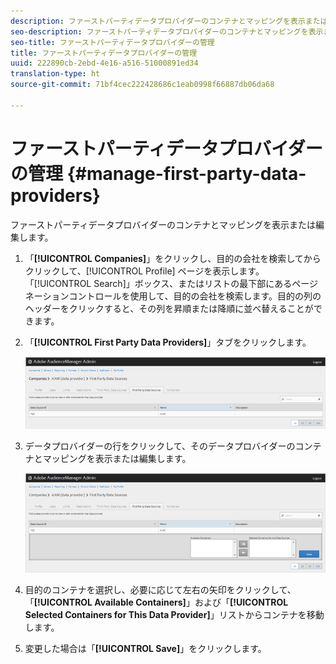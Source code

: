 ```yaml
---
description: ファーストパーティデータプロバイダーのコンテナとマッピングを表示または編集します。
seo-description: ファーストパーティデータプロバイダーのコンテナとマッピングを表示または編集します。
seo-title: ファーストパーティデータプロバイダーの管理
title: ファーストパーティデータプロバイダーの管理
uuid: 222890cb-2ebd-4e16-a516-51000891ed34
translation-type: ht
source-git-commit: 71bf4cec222428686c1eab0998f66887db06da68

---
```



# ファーストパーティデータプロバイダーの管理 {#manage-first-party-data-providers}

ファーストパーティデータプロバイダーのコンテナとマッピングを表示または編集します。

<!-- t_first_party_providers.xml -->

1. 「**[!UICONTROL Companies]**」をクリックし、目的の会社を検索してからクリックして、[!UICONTROL Profile] ページを表示します。「[!UICONTROL Search]」ボックス、またはリストの最下部にあるページネーションコントロールを使用して、目的の会社を検索します。目的の列のヘッダーをクリックすると、その列を昇順または降順に並べ替えることができます。

1. 「**[!UICONTROL First Party Data Providers]**」タブをクリックします。

   ![](assets/first_party_providers.png)

1. データプロバイダーの行をクリックして、そのデータプロバイダーのコンテナとマッピングを表示または編集します。

   ![手順の結果](assets/first_party_providers_edit.png)

1. 目的のコンテナを選択し、必要に応じて左右の矢印をクリックして、「**[!UICONTROL Available Containers]**」および「**[!UICONTROL Selected Containers for This Data Provider]**」リストからコンテナを移動します。
1. 変更した場合は「**[!UICONTROL Save]**」をクリックします。